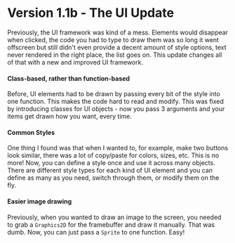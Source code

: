 # Version 1.1b - The UI Update

Previously, the UI framework was kind of a mess. Elements would disappear when clicked, the code you had to type to draw them was so long it went offscreen but still didn't even provide a decent amount of style options, text never rendered in the right place, the list goes on. This update changes all of that with a new and improved UI framework.

#### Class-based, rather than function-based

Before, UI elements had to be drawn by passing every bit of the style into one function. This makes the code hard to read and modify. This was fixed by introducing classes for UI objects - now you pass 3 arguments and your items get drawn how you want, every time.

#### Common Styles

One thing I found was that when I wanted to, for example, make two buttons look similar, there was a lot of copy/paste for colors, sizes, etc. This is no more! Now, you can define a style once and use it across many objects. There are different style types for each kind of UI element and you can define as many as you need, switch through them, or modify them on the fly.

#### Easier image drawing

Previously, when you wanted to draw an image to the screen, you needed to grab a `Graphics2D` for the framebuffer and draw it manually. That was dumb. Now, you can just pass a `Sprite` to one function. Easy!


